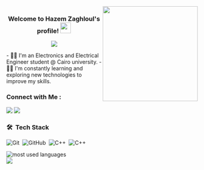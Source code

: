 
<img width="250" align="right" src="https://c.tenor.com/_DOBjnGspYAAAAAM/code-coding.gif">

<h3 align="center">
  Welcome to Hazem Zaghloul's profile!
  <img src="https://media.giphy.com/media/hvRJCLFzcasrR4ia7z/giphy.gif" width="28">
</h3>

<!-- Typing SVG by DenverCoder1 - https://github.com/DenverCoder1/readme-typing-svg -->
<p align="center">
  <a href="https://github.com/DenverCoder1/readme-typing-svg"><img src="https://readme-typing-svg.herokuapp.com/?lines=Electronics%20Engineer;Always%20learning%20new%20things&font=Fira%20Code&center=true&width=440&height=45&color=f75c7e&vCenter=true&size=22"></a>
</p> 
- 👷‍♂️ I'm an Electronics and Electrical Engineer student @ Cairo university.                                                                                                         
- 👨‍💻 I'm constantly learning and exploring new technologies to improve my skills.

### Connect with Me :

<a href="https://www.linkedin.com/in/hazem-zaghloul%F0%9F%87%B5%F0%9F%87%B8-5481a9304/" target="_blank"><img src="https://img.shields.io/badge/-Hazem%20Zaghloul-0077B5?style=for-the-badge&logo=Linkedin&logoColor=white"/></a>
<a href="https://www.facebook.com/profile.php?id=100007136554897" target="_blank"><img src="https://img.shields.io/badge/-Hazem%20Zaghloul-0077B5?style=for-the-badge&logo=Facebook&logoColor=white"/></a>


### 🛠 &nbsp;Tech Stack
![Git](https://img.shields.io/badge/-Git-05122A?style=flat&logo=git)&nbsp;
![GitHub](https://img.shields.io/badge/-GitHub-05122A?style=flat&logo=github)&nbsp;
![C++](https://img.shields.io/badge/-C%2B%2B-05122A?style=flat&logo=C%2B%2B&logoColor=blue)&nbsp;
![C++](https://img.shields.io/badge/-C-05122A?style=flat&logo=C&logoColor=blue)&nbsp;


<img align="left" src="https://github-readme-stats.vercel.app/api/top-langs?username=Hazem-Zaghloul&show_icons=true&locale=en&layout=compact&theme=radical" alt="most used languages" />
<br>
<a href="https://komarev.com/ghpvc/?username=Hazem-Zaghloul&style=for-the-badge">
    <img src="https://komarev.com/ghpvc/?username=Hazem-Zaghloul&style=for-the-badge">
</a>
